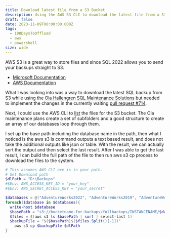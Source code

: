 ```yaml
---
title: Download latest file from a S3 Bucket
description: Using the AWS S3 CLI to download the latest file from a S3 bucket
draft: false
date: 2023-11-09T00:00:00.000Z
tags:
  - 100DaysToOffload
  - aws
  - powershell
size: wide
---
```



AWS S3 is a great way to store files and since SQL 2022 allows you to send your backups straight to S3. 

* [Microsoft Documentation](https://learn.microsoft.com/en-us/sql/relational-databases/backup-restore/sql-server-backup-to-url-s3-compatible-object-storage?view=sql-server-ver16)
* [AWS Documentation](https://aws.amazon.com/blogs/modernizing-with-aws/backup-sql-server-to-amazon-s3/)

What I was looking into was a way to download the latest SQL backup from S3 while using the [Ola Hallengren SQL Maintenance Solutions](https://ola.hallengren.com/sql-server-backup.html) but needed to implement the changes in the currently waiting [pull request #714](https://github.com/olahallengren/sql-server-maintenance-solution/pull/714). 

Next, I could use the AWS CLI to [list](https://docs.aws.amazon.com/cli/latest/reference/s3/) the files for the S3 bucket. The Ola maintenance plans create a set of subfolders and a good structure to create an array of our databases loop through them. 

I set up the base path including the database name in the path, then what I noticed is the aws s3 ls command outputs a text based result, and does not take the additional outputs like json or table. With the result, we can actually sort the output and then select the last result. After I was able to get the last result, I can build the full path of the file to then run aws s3 cp  process to download the files to the system.

```powershell
# This assumes AWS CLI exe is in your path.
# Set Download path
$dlPath = "D:\Backups"
#$Env: AWS_ACCESS_KEY_ID = "your_key"
#$Env: AWS_SECRET_ACCESS_KEY = "your_secret"

$databases = @("AdventureWorks2022", "AdventureWorks2019", "AdventureWorks2017")
foreach($database in $databases){
  write-host $database
  $basePath = "s3://bucketname-for-backups/fullbackups/INSTANCENAME/$database/FULL/"
  $files = $(aws s3 ls $basePath | sort | select-last 1)
  $backupFile = "$($basePath)$($files.Split()[-1])"
    aws s3 cp $backupFile $dlPath
}
```
